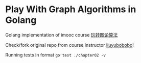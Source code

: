 # Play With Graph Algorithms in Golang

Golang implementation of imooc course [玩转图论算法](https://coding.imooc.com/class/370.html)

Check/fork original repo from course instructor [liuyubobobo](https://github.com/liuyubobobo)!

Running tests in format `go test ./chapter02 -v`